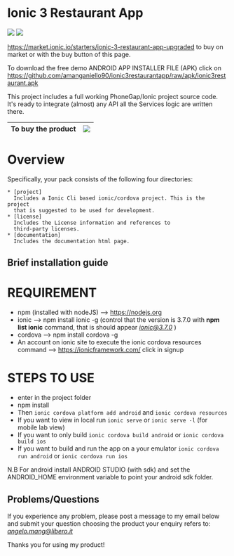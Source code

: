 
# Ionic 3 Restaurant App

<img src="https://img.shields.io/github/stars/amanganiello90/ionic3restaurantapp.svg">&nbsp;<a href="https://github.com/amanganiello90/ionic3restaurantapp/issues"><img src="https://img.shields.io/github/issues/amanganiello90/ionic3restaurantapp.svg">

https://market.ionic.io/starters/ionic-3-restaurant-app-upgraded to buy on market or with the buy button of this page.

To download the free demo ANDROID APP INSTALLER FILE (APK) click on https://github.com/amanganiello90/ionic3restaurantapp/raw/apk/ionic3restaurant.apk

This project includes a full working PhoneGap/Ionic project
source code. It's ready to integrate (almost) any API all the Services logic are written there.

|To buy the product | [![](https://www.paypal.com/en_US/IT/i/btn/btn_buynowCC_LG.gif)](https://www.paypal.com/cgi-bin/webscr?cmd=_s-xclick&hosted_button_id=SYASQ3RRPWL4E) |
|:------------------------------------------------------------------------------|:------------------------------------------------------------------------------------------------------------------------------------------------------|

Overview
========

Specifically, your pack consists of the following four
directories:

    * [project]
      Includes a Ionic Cli based ionic/cordova project. This is the project
      that is suggested to be used for development.
    * [license]
      Includes the License information and references to
      third-party licenses.
	* [documentation]
      Includes the documentation html page.

Brief installation guide
------------------------

REQUIREMENT
========
* npm (installed with nodeJS) --> https://nodejs.org
* ionic --> npm install ionic -g (control that the version is 3.7.0 with **npm list ionic** command, that is should appear *ionic@3.7.0* )
* cordova --> npm install cordova -g
* An account on ionic site to execute the ionic cordova resources command --> https://ionicframework.com/ click in signup


STEPS TO USE
========
* enter in the project folder
* npm install
* Then ```ionic cordova platform add android``` and ```ionic cordova resources```
* If you want to view in local run ```ionic serve``` or ```ionic serve -l``` (for mobile lab view)
* If you want to only build ```ionic cordova build android``` or ```ionic cordova build ios```
* If you want to build and run the app on a your emulator ```ionic cordova run android``` or ```ionic cordova run ios```


N.B For android install ANDROID STUDIO (with sdk) and set the ANDROID_HOME environment variable to point your android sdk folder.

Problems/Questions
--------
If you experience any problem, please post a message to my email below and submit your question choosing the product your enquiry refers to:
*angelo.mang@libero.it*

Thanks you for using my product!
